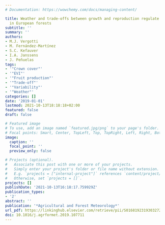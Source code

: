 ```yaml
---
# Documentation: https://wowchemy.com/docs/managing-content/

title: Weather and trade-offs between growth and reproduction regulate fruit production
  in European forests
subtitle: ''
summary: ''
authors:
- M.J. Vergotti
- M. Fernández-Martínez
- S.C. Kefauver
- I.A. Janssens
- J. Peñuelas
tags:
- '"Crown cover"'
- '"EVI"'
- '"Fruit production"'
- '"Trade-off"'
- '"Variability"'
- '"Weather"'
categories: []
date: '2019-01-01'
lastmod: 2021-10-13T18:18:18+02:00
featured: false
draft: false

# Featured image
# To use, add an image named `featured.jpg/png` to your page's folder.
# Focal points: Smart, Center, TopLeft, Top, TopRight, Left, Right, BottomLeft, Bottom, BottomRight.
image:
  caption: ''
  focal_point: ''
  preview_only: false

# Projects (optional).
#   Associate this post with one or more of your projects.
#   Simply enter your project's folder or file name without extension.
#   E.g. `projects = ["internal-project"]` references `content/project/deep-learning/index.md`.
#   Otherwise, set `projects = []`.
projects: []
publishDate: '2021-10-13T16:18:17.759929Z'
publication_types:
- '2'
abstract: ''
publication: '*Agricultural and Forest Meteorology*'
url_pdf: https://linkinghub.elsevier.com/retrieve/pii/S0168192319303272
doi: 10.1016/j.agrformet.2019.107711
---
```

